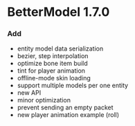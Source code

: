# BetterModel 1.7.0

### Add
- entity model data serialization
- bezier, step interpolation
- optimize bone item build
- tint for player animation
- offline-mode skin loading
- support multiple models per one entity
- new API
- minor optimization
- prevent sending an empty packet
- new player animation example (roll)